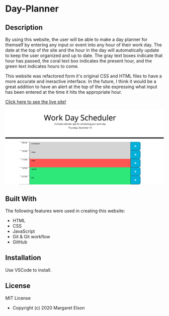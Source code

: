 # Day-Planner

## Description

By using this website, the user will be able to make a day planner for themself by entering any input or event into any hour of their work day. The date at the top of the site and the hour in the day will automatically update to keep the user organized and up to date. The gray text boxes indicate that hour has passed, the coral text box indicates the present hour, and the green text indicates hours to come.

This website was refactored form it's original CSS and HTML files to have a more accurate and ineractive interface. In the future, I think it would be a great addition to have an alert at the top of the site expressing what input has been entered at the time it hits the appropriate hour.

[Click here to see the live site!]()

![Screenshot of Day Planner](./planner.png)

## Built With

The following features were used in creating this website:
* HTML
* CSS
* JavaScript
* Git & Git workflow
* GitHub


## Installation

Use VSCode to install.


## License

MIT License

- Copyright (c) 2020 Margaret Elson